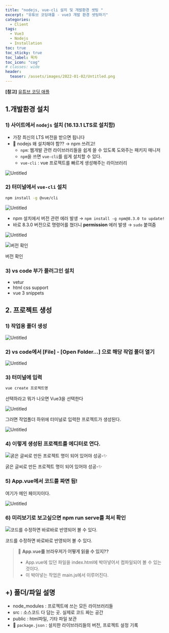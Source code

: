 ```yaml
---
title: "nodejs, vue-cli 설치 및 개발환경 셋팅 "
excerpt: "유튜브 코딩애플 - vue3 개발 환경 셋팅하기"
categories:
  - Client
tags:
  - Vue3
  - Nodejs
  - Installation
toc: true
toc_sticky: true
toc_label: 목차
toc_icon: "cog"
# classes: wide
header:
  teaser: /assets/images/2022-01-02/Untitled.png
---
```


**[참고]** [유튜브 코딩 애플](https://youtu.be/NONWar0jGLM)

## 1.개발환경 설치

### 1) 사이트에서 `nodejs` 설치 (16.13.1 LTS로 설치함)

- 가장 최신의 LTS 버전을 받으면 됩니다
- 🧐 nodejs 왜 설치해야 함?? → npm 쓰려고!
  - `npm`: 웹개발 관련 라이브러리들을 쉽게 쓸 수 있도록 도와주는 패키지 매니저
  - `npm`을 쓰면 `vue-cli`를 쉽게 설치할 수 있다.
  - `vue-cli` : vue 프로젝트를 빠르게 생성해주는 라이브러리

![Untitled](/assets/images/2022-01-02/Untitled.png)

### 2) 터미널에서 <b>`vue-cli`</b> 설치

```bash
npm install -g @vue/cli
```

![Untitled](/assets/images/2022-01-02/Untitled%201.png)

- npm 설치에서 버전 관련 에러 발생 → `npm install -g npm@8.3.0 to update!`
- 바로 8.3.0 버전으로 명령어를 쳤더니 <b>permission</b> 에러 발생 → `sudo` 붙여줌

![Untitled](/assets/images/2022-01-02/Untitled%202.png)

![버전 확인](/assets/images/2022-01-02/Untitled%203.png)

버전 확인

### 3) vs code 부가 플러그인 설치

- vetur
- html css support
- vue 3 snippets

## 2. 프로젝트 생성

### 1) 작업용 폴더 생성

![Untitled](/assets/images/2022-01-02/Untitled%204.png)

### 2) vs code에서 [File] - [Open Folder...] 으로 해당 작업 폴더 열기

![Untitled](/assets/images/2022-01-02/Untitled%205.png)

### 3) 터미널에 입력

```bash
vue create 프로젝트명
```

선택하라고 뭐가 나오면 Vue3을 선택한다

![Untitled](/assets/images/2022-01-02/Untitled%206.png)

그러면 작업폴더 하위에 터미널로 입력한 프로젝트가 생성된다.

![Untitled](/assets/images/2022-01-02/Untitled%207.png)

### 4) 이렇게 생성된 프로젝트를 에디터로 연다.

![굵은 글씨로 만든 프로젝트 명이 되어 있어야 성공-✨](/assets/images/2022-01-02/Untitled%208.png)

굵은 글씨로 만든 프로젝트 명이 되어 있어야 성공-✨

### 5) App.vue에서 코드를 짜면 됨!

여기가 메인 페이지이다.

![Untitled](/assets/images/2022-01-02/Untitled%209.png)

### 6) 미리보기로 보고싶으면 npm run serve를 쳐서 확인

![코드를 수정하면 바로바로 반영되어 볼 수 있다.](/assets/images/2022-01-02/Untitled%2010.png)

코드를 수정하면 바로바로 반영되어 볼 수 있다.

> 📌 <b> App.vue를 브라우저가 어떻게 읽을 수 있지??</b>
>
> - App.vue에 있던 파일을 index.html에 박아넣어서 컴파일되어 볼 수 있는 것이다.
> - 이 박아넣는 작업은 main.js에서 이루어진다.

## +) 폴더/파일 설명

- node_modules : 프로젝트에 쓰는 모든 라이브러리들
- src : 소스코드 다 담는 곳. 실제로 코드 짜는 공간
- public : html파일, 기타 파일 보관
- 🌟 `package.json` : 설치한 라이브러리들의 버전, 프로젝트 설정 기록
